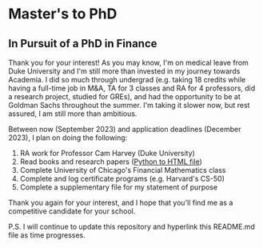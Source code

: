 # Master's to PhD
## In Pursuit of a PhD in Finance
Thank you for your interest! As you may know, I'm on medical leave from Duke University and I'm still more than invested in my journey towards Academia. I did so much through undergrad (e.g. taking 18 credits while having a full-time job in M&A, TA for 3 classes and RA for 4 professors, did a research project, studied for GREs), and had the opportunity to be at Goldman Sachs throughout the summer. I'm taking it slower now, but rest assured, I am still more than ambitious.

Between now (September 2023) and application deadlines (December 2023), I plan on doing the following:

1. RA work for Professor Cam Harvey (Duke University)
2. Read books and research papers ([Python to HTML file](http://127.0.0.1:5000/))
3. Complete University of Chicago's Financial Mathematics class
4. Complete and log certificate programs (e.g. Harvard's CS-50)
5. Complete a supplementary file for my statement of purpose

Thank you again for your interest, and I hope that you'll find me as a competitive candidate for your school.

P.S. I will continue to update this repository and hyperlink this README.md file as time progresses.
